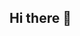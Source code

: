## Hi there 👋

<!--
**jaeheon7134/jaeheon7134** is a ✨ _special_ ✨ repository because its `README.md` (this file) appears on your GitHub profile.

[Python](https://img.shields.io/badge/Python-3.11-blue?logo=python)

-->

